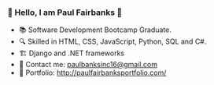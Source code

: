 ### 👋  Hello, I am Paul Fairbanks 👋

- 📚   Software Development Bootcamp Graduate.
- 🔍   Skilled in HTML, CSS, JavaScript, Python, SQL and C#.
- 🏗   Django and .NET frameworks
- 📧   Contact me: paulbanksinc16@gmail.com
- 📍   Portfolio: http://paulfairbanksportfolio.com/

